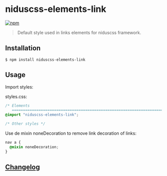 # niduscss-elements-link
[![npm][npm-image]][npm-url]

[npm-image]: https://img.shields.io/npm/v/niduscss-elements-link.svg
[npm-url]: https://npmjs.org/package/niduscss-elements-link

> Default style used in links elements for niduscss framework.

## Installation

```console
$ npm install niduscss-elements-link
```

## Usage

Import styles:

styles.css:

```css
/* Elements
   ========================================================================== */
@import "niduscss-elements-link";

/* Other styles */
```

Use de mixin noneDecoration to remove link decoration of links:

```css
nav a {
  @mixin noneDecoration;
}
```

## [Changelog](CHANGELOG.md)